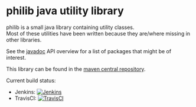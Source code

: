 philib java utility library
===========================

philib is a small java library containing utility classes.  
Most of these utilities have been written because they are/where missing in other libraries.

See the [javadoc](https://bind.ch/philib/apidocs) API overview for a list of packages that might be of interest.

This library can be found in the [maven central repository](https://search.maven.org/#artifactdetails%7Cch.bind%7Cphilib%7C0.11.0%7Cjar).

Current build status:
 - Jenkins: [![Jenkins](https://bind.ch:443/jenkins/job/philib/badge/icon)](https://bind.ch:443/jenkins/job/philib/)  
 - TravisCI: [![TravisCI](https://travis-ci.org/PhiCode/philib.svg?branch=master)](https://travis-ci.org/PhiCode/philib)    
